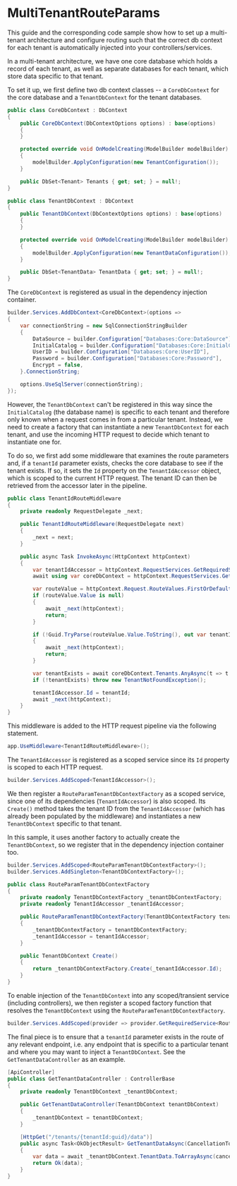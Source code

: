 # MultiTenantRouteParams

This guide and the corresponding code sample show how to set up a multi-tenant architecture and configure routing such that the correct db context for each tenant is automatically injected into your controllers/services.

In a multi-tenant architecture, we have one core database which holds a record of each tenant, as well as separate databases for each tenant, which store data specific to that tenant.

To set it up, we first define two db context classes -- a `CoreDbContext` for the core database and a `TenantDbContext` for the tenant databases.

```csharp
public class CoreDbContext : DbContext
{
    public CoreDbContext(DbContextOptions options) : base(options)
    {
    }

    protected override void OnModelCreating(ModelBuilder modelBuilder)
    {
        modelBuilder.ApplyConfiguration(new TenantConfiguration());
    }

    public DbSet<Tenant> Tenants { get; set; } = null!;
}
```

```csharp
public class TenantDbContext : DbContext
{
    public TenantDbContext(DbContextOptions options) : base(options)
    {
    }

    protected override void OnModelCreating(ModelBuilder modelBuilder)
    {
        modelBuilder.ApplyConfiguration(new TenantDataConfiguration());
    }

    public DbSet<TenantData> TenantData { get; set; } = null!;
}
```

The `CoreDbContext` is registered as usual in the dependency injection container.

```csharp
builder.Services.AddDbContext<CoreDbContext>(options =>
{
    var connectionString = new SqlConnectionStringBuilder
    {
        DataSource = builder.Configuration["Databases:Core:DataSource"],
        InitialCatalog = builder.Configuration["Databases:Core:InitialCatalog"],
        UserID = builder.Configuration["Databases:Core:UserID"],
        Password = builder.Configuration["Databases:Core:Password"],
        Encrypt = false,
    }.ConnectionString;

    options.UseSqlServer(connectionString);
});
```

However, the `TenantDbContext` can't be registered in this way since the `InitialCatalog` (the database name) is specific to each tenant and therefore only known when a request comes in from a particular tenant. Instead, we need to create a factory that can instantiate a new `TenantDbContext` for each tenant, and use the incoming HTTP request to decide which tenant to instantiate one for.

To do so, we first add some middleware that examines the route parameters and, if a `tenantId` parameter exists, checks the core database to see if the tenant exists. If so, it sets the `Id` property on the `TenantIdAccessor` object, which is scoped to the current HTTP request. The tenant ID can then be retrieved from the accessor later in the pipeline.

```csharp
public class TenantIdRouteMiddleware
{
    private readonly RequestDelegate _next;

    public TenantIdRouteMiddleware(RequestDelegate next)
    {
        _next = next;
    }

    public async Task InvokeAsync(HttpContext httpContext)
    {
        var tenantIdAccessor = httpContext.RequestServices.GetRequiredService<TenantIdAccessor>();
        await using var coreDbContext = httpContext.RequestServices.GetRequiredService<CoreDbContext>();

        var routeValue = httpContext.Request.RouteValues.FirstOrDefault(x => x.Key == "tenantId");
        if (routeValue.Value is null)
        {
            await _next(httpContext);
            return;
        }

        if (!Guid.TryParse(routeValue.Value.ToString(), out var tenantId))
        {
            await _next(httpContext);
            return;
        }

        var tenantExists = await coreDbContext.Tenants.AnyAsync(t => t.Id == tenantId, httpContext.RequestAborted);
        if (!tenantExists) throw new TenantNotFoundException();

        tenantIdAccessor.Id = tenantId;
        await _next(httpContext);
    }
}
```

This middleware is added to the HTTP request pipeline via the following statement.

```csharp
app.UseMiddleware<TenantIdRouteMiddleware>();
```

The `TenantIdAccessor` is registered as a scoped service since its `Id` property is scoped to each HTTP request.

```csharp
builder.Services.AddScoped<TenantIdAccessor>();
```

We then register a `RouteParamTenantDbContextFactory` as a scoped service, since one of its dependencies (`TenantIdAccessor`) is also scoped. Its `Create()` method takes the tenant ID from the `TenantIdAccessor` (which has already been populated by the middleware) and instantiates a new `TenantDbContext` specific to that tenant.

In this sample, it uses another factory to actually create the `TenantDbContext`, so we register that in the dependency injection container too.

```csharp
builder.Services.AddScoped<RouteParamTenantDbContextFactory>();
builder.Services.AddSingleton<TenantDbContextFactory>();
```

```csharp
public class RouteParamTenantDbContextFactory
{
    private readonly TenantDbContextFactory _tenantDbContextFactory;
    private readonly TenantIdAccessor _tenantIdAccessor;

    public RouteParamTenantDbContextFactory(TenantDbContextFactory tenantDbContextFactory, TenantIdAccessor tenantIdAccessor)
    {
        _tenantDbContextFactory = tenantDbContextFactory;
        _tenantIdAccessor = tenantIdAccessor;
    }

    public TenantDbContext Create()
    {
        return _tenantDbContextFactory.Create(_tenantIdAccessor.Id);
    }
}
```

To enable injection of the `TenantDbContext` into any scoped/transient service (including controllers), we then register a scoped factory function that resolves the `TenantDbContext` using the `RouteParamTenantDbContextFactory`.

```csharp
builder.Services.AddScoped(provider => provider.GetRequiredService<RouteParamTenantDbContextFactory>().Create());
```

The final piece is to ensure that a `tenantId` parameter exists in the route of any relevant endpoint, i.e. any endpoint that is specific to a particular tenant and where you may want to inject a `TenantDbContext`. See the `GetTenantDataController` as an example.

```csharp
[ApiController]
public class GetTenantDataController : ControllerBase
{
    private readonly TenantDbContext _tenantDbContext;

    public GetTenantDataController(TenantDbContext tenantDbContext)
    {
        _tenantDbContext = tenantDbContext;
    }

    [HttpGet("/tenants/{tenantId:guid}/data")]
    public async Task<OkObjectResult> GetTenantDataAsync(CancellationToken cancellationToken)
    {
        var data = await _tenantDbContext.TenantData.ToArrayAsync(cancellationToken);
        return Ok(data);
    }
}
```
